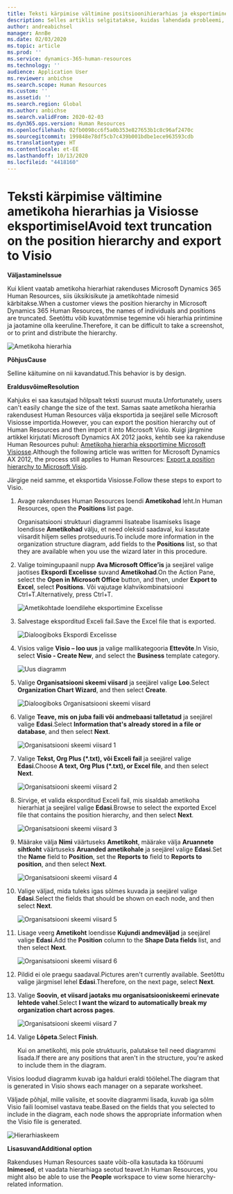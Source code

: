 ```yaml
---
title: Teksti kärpimise vältimine positsioonihierarhias ja eksportimine Visiosse
description: Selles artiklis selgitatakse, kuidas lahendada probleemi, mille korral üksikisikute ja ametikohtade nimesid kärbitakse, kui klient vaatab ametikoha hierarhiat rakenduses Microsoft Dynamics 365 Human Resources. Teksti kärpimine võib raskendada kuvatõmmise tegemist või hierarhia printimist.
author: andreabichsel
manager: AnnBe
ms.date: 02/03/2020
ms.topic: article
ms.prod: ''
ms.service: dynamics-365-human-resources
ms.technology: ''
audience: Application User
ms.reviewer: anbichse
ms.search.scope: Human Resources
ms.custom: ''
ms.assetid: ''
ms.search.region: Global
ms.author: anbichse
ms.search.validFrom: 2020-02-03
ms.dyn365.ops.version: Human Resources
ms.openlocfilehash: 02fb0098cc6f5a0b353e827653b1c8c96af2470c
ms.sourcegitcommit: 199848e78df5cb7c439b001bdbe1ece963593cdb
ms.translationtype: HT
ms.contentlocale: et-EE
ms.lasthandoff: 10/13/2020
ms.locfileid: "4418160"
---
```

# <a name="avoid-text-truncation-on-the-position-hierarchy-and-export-to-visio"></a><span data-ttu-id="3f9d8-104">Teksti kärpimise vältimine ametikoha hierarhias ja Visiosse eksportimisel</span><span class="sxs-lookup"><span data-stu-id="3f9d8-104">Avoid text truncation on the position hierarchy and export to Visio</span></span>

<span data-ttu-id="3f9d8-105">**Väljastamine**</span><span class="sxs-lookup"><span data-stu-id="3f9d8-105">**Issue**</span></span>

<span data-ttu-id="3f9d8-106">Kui klient vaatab ametikoha hierarhiat rakenduses Microsoft Dynamics 365 Human Resources, siis üksikisikute ja ametikohtade nimesid kärbitakse.</span><span class="sxs-lookup"><span data-stu-id="3f9d8-106">When a customer views the position hierarchy in Microsoft Dynamics 365 Human Resources, the names of individuals and positions are truncated.</span></span> <span data-ttu-id="3f9d8-107">Seetõttu võib kuvatõmmise tegemine või hierarhia printimine ja jaotamine olla keeruline.</span><span class="sxs-lookup"><span data-stu-id="3f9d8-107">Therefore, it can be difficult to take a screenshot, or to print and distribute the hierarchy.</span></span>

![Ametikoha hierarhia](media/position-h.png)

<span data-ttu-id="3f9d8-109">**Põhjus**</span><span class="sxs-lookup"><span data-stu-id="3f9d8-109">**Cause**</span></span>

<span data-ttu-id="3f9d8-110">Selline käitumine on nii kavandatud.</span><span class="sxs-lookup"><span data-stu-id="3f9d8-110">This behavior is by design.</span></span>

<span data-ttu-id="3f9d8-111">**Eraldusvõime**</span><span class="sxs-lookup"><span data-stu-id="3f9d8-111">**Resolution**</span></span>

<span data-ttu-id="3f9d8-112">Kahjuks ei saa kasutajad hõlpsalt teksti suurust muuta.</span><span class="sxs-lookup"><span data-stu-id="3f9d8-112">Unfortunately, users can't easily change the size of the text.</span></span> <span data-ttu-id="3f9d8-113">Samas saate ametikoha hierarhia rakendusest Human Resources välja eksportida ja seejärel selle Microsoft Visiosse importida.</span><span class="sxs-lookup"><span data-stu-id="3f9d8-113">However, you can export the position hierarchy out of Human Resources and then import it into Microsoft Visio.</span></span> <span data-ttu-id="3f9d8-114">Kuigi järgmine artikkel kirjutati Microsoft Dynamics AX 2012 jaoks, kehtib see ka rakenduse Human Resources puhul: [Ametikoha hierarhia eksportimine Microsoft Visiosse](https://docs.microsoft.com/dynamicsax-2012/appuser-itpro/export-a-position-hierarchy-to-microsoft-visio).</span><span class="sxs-lookup"><span data-stu-id="3f9d8-114">Although the following article was written for Microsoft Dynamics AX 2012, the process still applies to Human Resources: [Export a position hierarchy to Microsoft Visio](https://docs.microsoft.com/dynamicsax-2012/appuser-itpro/export-a-position-hierarchy-to-microsoft-visio).</span></span>

<span data-ttu-id="3f9d8-115">Järgige neid samme, et eksportida Visiosse.</span><span class="sxs-lookup"><span data-stu-id="3f9d8-115">Follow these steps to export to Visio.</span></span>

1. <span data-ttu-id="3f9d8-116">Avage rakenduses Human Resources loendi **Ametikohad** leht.</span><span class="sxs-lookup"><span data-stu-id="3f9d8-116">In Human Resources, open the **Positions** list page.</span></span>

    <span data-ttu-id="3f9d8-117">Organisatsiooni struktuuri diagrammi lisateabe lisamiseks lisage loendisse **Ametikohad** välju, et need oleksid saadaval, kui kasutate viisardit hiljem selles protseduuris.</span><span class="sxs-lookup"><span data-stu-id="3f9d8-117">To include more information in the organization structure diagram, add fields to the **Positions** list, so that they are available when you use the wizard later in this procedure.</span></span>

2. <span data-ttu-id="3f9d8-118">Valige toimingupaanil nupp **Ava Microsoft Office’is** ja seejärel valige jaotises **Ekspordi Excelisse** suvand **Ametikohad**.</span><span class="sxs-lookup"><span data-stu-id="3f9d8-118">On the Action Pane, select the **Open in Microsoft Office** button, and then, under **Export to Excel**, select **Positions**.</span></span> <span data-ttu-id="3f9d8-119">Või vajutage klahvikombinatsiooni Ctrl+T.</span><span class="sxs-lookup"><span data-stu-id="3f9d8-119">Alternatively, press Ctrl+T.</span></span>

    ![Ametikohtade loendilehe eksportimine Excelisse](media/org-admin.png)

3. <span data-ttu-id="3f9d8-121">Salvestage eksporditud Exceli fail.</span><span class="sxs-lookup"><span data-stu-id="3f9d8-121">Save the Excel file that is exported.</span></span>

    ![Dialoogiboks Ekspordi Excelisse](media/export-excel.png)

4. <span data-ttu-id="3f9d8-123">Visios valige **Visio – loo uus** ja valige mallikategooria **Ettevõte**.</span><span class="sxs-lookup"><span data-stu-id="3f9d8-123">In Visio, select **Visio - Create New**, and select the **Business** template category.</span></span>

    ![Uus diagramm](media/new.png)

5. <span data-ttu-id="3f9d8-125">Valige **Organisatsiooni skeemi viisard** ja seejärel valige **Loo**.</span><span class="sxs-lookup"><span data-stu-id="3f9d8-125">Select **Organization Chart Wizard**, and then select **Create**.</span></span>

    ![Dialoogiboks Organisatsiooni skeemi viisard](media/orgchart-wizard.png)

6. <span data-ttu-id="3f9d8-127">Valige **Teave, mis on juba faili või andmebaasi talletatud** ja seejärel valige **Edasi**.</span><span class="sxs-lookup"><span data-stu-id="3f9d8-127">Select **Information that's already stored in a file or database**, and then select **Next**.</span></span>

    ![Organisatsiooni skeemi viisard 1](media/orgchart-wizard7.png)

7. <span data-ttu-id="3f9d8-129">Valige **Tekst, Org Plus (\*.txt), või Exceli fail** ja seejärel valige **Edasi**.</span><span class="sxs-lookup"><span data-stu-id="3f9d8-129">Choose **A text, Org Plus (\*.txt), or Excel file**, and then select **Next**.</span></span>

    ![Organisatsiooni skeemi viisard 2](media/orgchart-wizard3.png)

8. <span data-ttu-id="3f9d8-131">Sirvige, et valida eksporditud Exceli fail, mis sisaldab ametikoha hierarhiat ja seejärel valige **Edasi**.</span><span class="sxs-lookup"><span data-stu-id="3f9d8-131">Browse to select the exported Excel file that contains the position hierarchy, and then select **Next**.</span></span>

    ![Organisatsiooni skeemi viisard 3](media/orgchart-wizard2.png)

9. <span data-ttu-id="3f9d8-133">Määrake välja **Nimi** väärtuseks **Ametikoht**, määrake välja **Aruannete sihtkoht** väärtuseks **Aruanded ametikohale** ja seejärel valige **Edasi**.</span><span class="sxs-lookup"><span data-stu-id="3f9d8-133">Set the **Name** field to **Position**, set the **Reports to** field to **Reports to position**, and then select **Next**.</span></span>

    ![Organisatsiooni skeemi viisard 4](media/orgchart-wizard1.png)

10. <span data-ttu-id="3f9d8-135">Valige väljad, mida tuleks igas sõlmes kuvada ja seejärel valige **Edasi**.</span><span class="sxs-lookup"><span data-stu-id="3f9d8-135">Select the fields that should be shown on each node, and then select **Next**.</span></span>

    ![Organisatsiooni skeemi viisard 5](media/orgchart-wizard5.png)

11. <span data-ttu-id="3f9d8-137">Lisage veerg **Ametikoht** loendisse **Kujundi andmeväljad** ja seejärel valige **Edasi**.</span><span class="sxs-lookup"><span data-stu-id="3f9d8-137">Add the **Position** column to the **Shape Data fields** list, and then select **Next**.</span></span>

    ![Organisatsiooni skeemi viisard 6](media/orgchart-wizard6.png)

12. <span data-ttu-id="3f9d8-139">Pildid ei ole praegu saadaval.</span><span class="sxs-lookup"><span data-stu-id="3f9d8-139">Pictures aren't currently available.</span></span> <span data-ttu-id="3f9d8-140">Seetõttu valige järgmisel lehel **Edasi**.</span><span class="sxs-lookup"><span data-stu-id="3f9d8-140">Therefore, on the next page, select **Next**.</span></span>
13. <span data-ttu-id="3f9d8-141">Valige **Soovin, et viisard jaotaks mu organisatsiooniskeemi erinevate lehtede vahel**.</span><span class="sxs-lookup"><span data-stu-id="3f9d8-141">Select **I want the wizard to automatically break my organization chart across pages**.</span></span>

    ![Organisatsiooni skeemi viisard 7](media/orgchart-wizard4.png)

14. <span data-ttu-id="3f9d8-143">Valige **Lõpeta**.</span><span class="sxs-lookup"><span data-stu-id="3f9d8-143">Select **Finish**.</span></span>

    <span data-ttu-id="3f9d8-144">Kui on ametikohti, mis pole struktuuris, palutakse teil need diagrammi lisada.</span><span class="sxs-lookup"><span data-stu-id="3f9d8-144">If there are any positions that aren't in the structure, you're asked to include them in the diagram.</span></span>

<span data-ttu-id="3f9d8-145">Visios loodud diagramm kuvab iga halduri eraldi töölehel.</span><span class="sxs-lookup"><span data-stu-id="3f9d8-145">The diagram that is generated in Visio shows each manager on a separate worksheet.</span></span>

<span data-ttu-id="3f9d8-146">Väljade põhjal, mille valisite, et soovite diagrammi lisada, kuvab iga sõlm Visio faili loomisel vastava teabe.</span><span class="sxs-lookup"><span data-stu-id="3f9d8-146">Based on the fields that you selected to include in the diagram, each node shows the appropriate information when the Visio file is generated.</span></span>

![Hierarhiaskeem](media/hierarchy.png)

<span data-ttu-id="3f9d8-148">**Lisasuvand**</span><span class="sxs-lookup"><span data-stu-id="3f9d8-148">**Additional option**</span></span>

<span data-ttu-id="3f9d8-149">Rakenduses Human Resources saate võib-olla kasutada ka tööruumi **Inimesed**, et vaadata hierarhiaga seotud teavet.</span><span class="sxs-lookup"><span data-stu-id="3f9d8-149">In Human Resources, you might also be able to use the **People** workspace to view some hierarchy-related information.</span></span>

